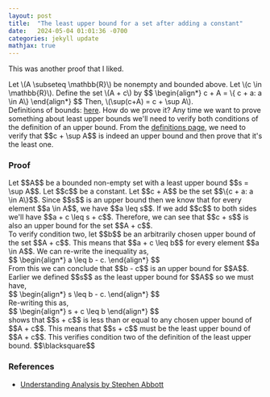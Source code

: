 ```yaml
---
layout: post
title:  "The least upper bound for a set after adding a constant"
date:   2024-05-04 01:01:36 -0700
categories: jekyll update
mathjax: true
---
```

This was another proof that I liked.

<div class="stmt">
  Let \(A \subseteq \mathbb{R}\) be nonempty and bounded above. Let \(c \in \mathbb{R}\). Define the set \(A + c\) by 
  $$
  \begin{align*}
  c + A = \{ c + a: a \in A\}
  \end{align*}
  $$
  Then, \(\sup(c+A) = c + \sup A\).
</div>
Definitions of bounds: <a href="https://strncat.github.io/jekyll/update/2024/05/03/analysis-set-bounded.html">here</a>. How do we prove it? Any time we want to prove something about least upper bounds we'll need to verify both conditions of the definition of an upper bound. From the <a href="https://strncat.github.io/jekyll/update/2024/05/03/analysis-set-bounded.html">definitions page</a>, we need to verify that $$c + \sup A$$ is indeed an upper bound and then prove that it's the least one.
<br>
<!------------------------------------------------------------------------>
<h3>Proof</h3>
Let $$A$$ be a bounded non-empty set with a least upper bound $$s = \sup A$$. Let $$c$$ be a constant. Let $$c + A$$ be the set $$\{c + a: a \in A\}$$. Since $$s$$ is an upper bound then we know that for every element $$a \in A$$, we have $$a \leq s$$. If we add $$c$$ to both sides we'll have $$a + c \leq s + c$$. Therefore, we can see that $$c + s$$ is also an upper bound for the set $$A + c$$.
<br>
To verify condition two, let $$b$$ be an arbitrarily chosen upper bound of the set $$A + c$$. This means that $$a + c \leq b$$ for every element $$a \in A$$. We can re-write the inequality as,
<div>
$$
\begin{align*}
a \leq b - c.
\end{align*}
$$
</div>
From this we can conclude that $$b - c$$ is an upper bound for $$A$$. Earlier we defined $$s$$ as the least upper bound for $$A$$ so we must have,
<div>
$$
\begin{align*}
s \leq b - c.
\end{align*}
$$
</div>
Re-writing this as,
<div>
$$
\begin{align*}
s + c \leq b
\end{align*}
$$
</div>
shows that $$s + c$$ is less than or equal to any chosen upper bound of $$A + c$$. This means that $$s + c$$ must be the least upper bound of $$A + c$$. This verifies condition two of the definition of the least upper bound. $$\blacksquare$$
<br>
<!------------------------------------------------------------------------------------>
<h3>References</h3>
<ul>
<li><a href="https://www.amazon.com/Understanding-Analysis-Undergraduate-Texts-Mathematics/dp/1493927116">Understanding Analysis by Stephen Abbott</a></li>
</ul>